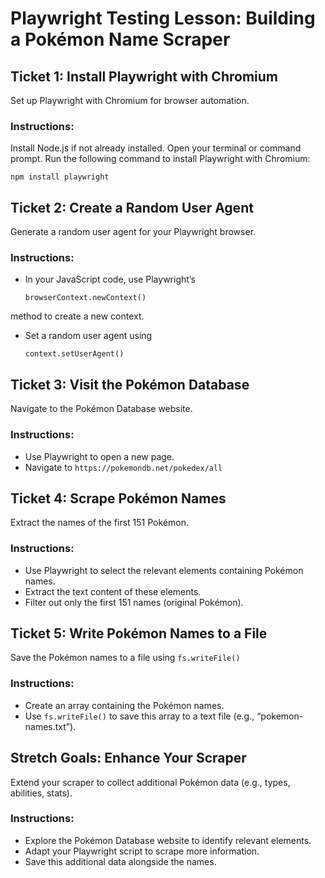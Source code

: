 # Playwright Testing Lesson: Building a Pokémon Name Scraper

## Ticket 1: Install Playwright with Chromium

Set up Playwright with Chromium for browser automation.

### Instructions:

Install Node.js if not already installed.
Open your terminal or command prompt.
Run the following command to install Playwright with Chromium:

`npm install playwright`

## Ticket 2: Create a Random User Agent

Generate a random user agent for your Playwright browser.

### Instructions:

- In your JavaScript code, use Playwright’s

  `browserContext.newContext()`

method to create a new context.

- Set a random user agent using

  `context.setUserAgent()`

## Ticket 3: Visit the Pokémon Database

Navigate to the Pokémon Database website.

### Instructions:

- Use Playwright to open a new page.
- Navigate to `https://pokemondb.net/pokedex/all`

## Ticket 4: Scrape Pokémon Names

Extract the names of the first 151 Pokémon.

### Instructions:

- Use Playwright to select the relevant elements containing Pokémon names.
- Extract the text content of these elements.
- Filter out only the first 151 names (original Pokémon).

## Ticket 5: Write Pokémon Names to a File

Save the Pokémon names to a file using `fs.writeFile()`

### Instructions:

- Create an array containing the Pokémon names.
- Use `fs.writeFile()` to save this array to a text file (e.g., “pokemon-names.txt”).

## Stretch Goals: Enhance Your Scraper

Extend your scraper to collect additional Pokémon data (e.g., types, abilities, stats).

### Instructions:

- Explore the Pokémon Database website to identify relevant elements.
- Adapt your Playwright script to scrape more information.
- Save this additional data alongside the names.
